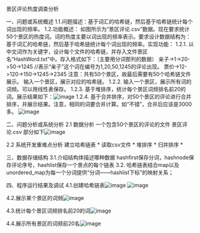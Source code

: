 景区评论热度调查分析

一、问题或系统概述
1.1.问题描述：基于词汇的哈希链，然后基于哈希链统计每个词出现的频率。
1.2.功能概述：
   如图所示为“景区评论.csv”数据。现在要求统计50个景区的热度词。词的热度主要以词出现的频率表示。要求设计数据结构为：基于词汇的哈希链，然后基于哈希链统计每个词出现的频率。实现功能：
1.2.1. 以中文词作为关键字，设计每个文件的哈希链，并存入文件景区名“HashWord.txt”中。存入格式如下：（主要用分词那列的数据）
亲子->1->20->50->1245   //表示“亲子”这个词在编号为1,20,50,1245的评论出现。
票价->12->120->150->1245->2345
注意：共有50个景区，故最后需要有50个哈希链文件展示。
输入一个景区，展示对应的哈希链。
1.2.2. 输入一个景区，展示所有词的词频。可以用线性表保存。
1.2.3. 基于堆排序，统计每个景区词频排名前20的词。展示结果如下：![image](https://github.com/YeF1y/Structure_Texts/assets/134665013/112c0489-687b-45f0-9323-44c818407749)
1.2.4. 基于合并排序，对50个景区的评论进行合并排序，并展示结果。注意，相同的词要合并计算。如“不错”，合并后应该是3000多。
 ![image](https://github.com/YeF1y/Structure_Texts/assets/134665013/715b4380-a691-4c0a-9638-26eb5a82ca2a)

二、问题分析或系统分析
2.1 数据分析
一个包含50个景区的评论的文件   景区评论.csv
部分如下![image](https://github.com/YeF1y/Structure_Texts/assets/134665013/3c14abe1-82c8-44dd-b04c-a500c266c808)

2.2 系统开发重难点分析
建立哈希链表	*
读取csv文件	*
堆排序	*
归并排序	*

三、数据存储结构
3.1.介绍结构体描述哪种数据
hashfirst保存分词，hashnode保存评论序号，hashlist保存一个景点的每个链表
3.2. 哈希链表结合map以及unordered_map为每一个分词提供“分词——hashlist下标”的映射关系；

四、程序运行结果及调试
4.1.创建哈希链表![image](https://github.com/YeF1y/Structure_Texts/assets/134665013/04f5339e-233a-482c-887e-b5cfad139dae)
![image](https://github.com/YeF1y/Structure_Texts/assets/134665013/bae07662-546b-42d4-a56e-6a41e8eb55fe)

4.2.展示某个景区的词频![image](https://github.com/YeF1y/Structure_Texts/assets/134665013/a0e6349c-90b7-4be5-a2bd-4ca2213ebeb6)

4.3.统计每个景区词频排名前20的词![image](https://github.com/YeF1y/Structure_Texts/assets/134665013/0d14cf90-4e6a-4495-af7a-0981ff01cc44)

4.4.展示所有景区的词频前20名![image](https://github.com/YeF1y/Structure_Texts/assets/134665013/860f3605-2382-4f9b-bd01-977dd97c877a)

